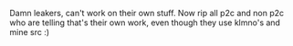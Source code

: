 Damn leakers, can't work on their own stuff.
Now rip all p2c and non p2c who are telling that's their own work, even though they use klmno's and mine src :)